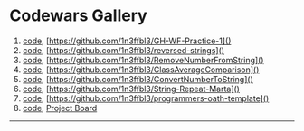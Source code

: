 # Codewars Gallery

1. [code](), [https://github.com/1n3ffbl3/GH-WF-Practice-1]()  
2. [code](), [https://github.com/1n3ffbl3/reversed-strings]()
3. [code](), [https://github.com/1n3ffbl3/RemoveNumberFromString]()  
4. [code](), [https://github.com/1n3ffbl3/ClassAverageComparison]()  
5. [code](), [https://github.com/1n3ffbl3/ConvertNumberToString]()  
6. [code](), [https://github.com/1n3ffbl3/String-Repeat-Marta]()  
7. [code](), [https://github.com/1n3ffbl3/programmers-oath-template]()  
8. [code](), [Project Board]()  

  
___

